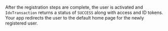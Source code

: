After the registration steps are complete, the user is activated and `IdxTransaction` returns a status of `SUCCESS` along with access and ID tokens. Your app redirects the user to the default home page for the newly registered user.
